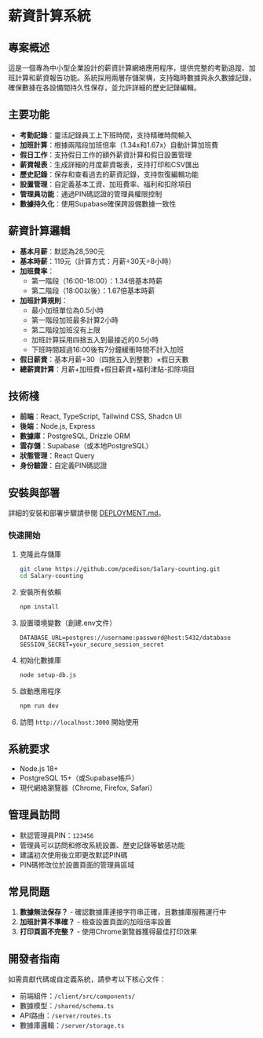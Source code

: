 # 薪資計算系統

## 專案概述
這是一個專為中小型企業設計的薪資計算網絡應用程序，提供完整的考勤追蹤、加班計算和薪資報告功能。系統採用兩層存儲架構，支持臨時數據與永久數據記錄，確保數據在各設備間持久性保存，並允許詳細的歷史記錄編輯。

## 主要功能
- **考勤記錄**：靈活記錄員工上下班時間，支持精確時間輸入
- **加班計算**：根據兩階段加班倍率（1.34x和1.67x）自動計算加班費
- **假日工作**：支持假日工作的額外薪資計算和假日設置管理
- **薪資報表**：生成詳細的月度薪資報表，支持打印和CSV匯出
- **歷史記錄**：保存和查看過去的薪資記錄，支持恢復編輯功能
- **設置管理**：自定義基本工資、加班費率、福利和扣除項目
- **管理員功能**：通過PIN碼認證的管理員權限控制
- **數據持久化**：使用Supabase確保跨設備數據一致性

## 薪資計算邏輯
- **基本月薪**：默認為28,590元
- **基本時薪**：119元（計算方式：月薪÷30天÷8小時）
- **加班費率**：
  - 第一階段（16:00-18:00）：1.34倍基本時薪
  - 第二階段（18:00以後）：1.67倍基本時薪
- **加班計算規則**：
  - 最小加班單位為0.5小時
  - 第一階段加班最多計算2小時
  - 第二階段加班沒有上限
  - 加班計算採用四捨五入到最接近的0.5小時
  - 下班時間超過16:00後有7分鐘緩衝時間不計入加班
- **假日薪資**：基本月薪÷30（四捨五入到整數）×假日天數
- **總薪資計算**：月薪+加班費+假日薪資+福利津貼-扣除項目

## 技術棧
- **前端**：React, TypeScript, Tailwind CSS, Shadcn UI
- **後端**：Node.js, Express
- **數據庫**：PostgreSQL, Drizzle ORM
- **雲存儲**：Supabase（或本地PostgreSQL）
- **狀態管理**：React Query
- **身份驗證**：自定義PIN碼認證

## 安裝與部署
詳細的安裝和部署步驟請參閱 [DEPLOYMENT.md](./DEPLOYMENT.md)。

### 快速開始
1. 克隆此存儲庫
   ```bash
   git clone https://github.com/pcedison/Salary-counting.git
   cd Salary-counting
   ```

2. 安裝所有依賴
   ```bash
   npm install
   ```

3. 設置環境變數（創建.env文件）
   ```
   DATABASE_URL=postgres://username:password@host:5432/database
   SESSION_SECRET=your_secure_session_secret
   ```

4. 初始化數據庫
   ```bash
   node setup-db.js
   ```

5. 啟動應用程序
   ```bash
   npm run dev
   ```

6. 訪問 `http://localhost:3000` 開始使用

## 系統要求
- Node.js 18+
- PostgreSQL 15+（或Supabase帳戶）
- 現代網絡瀏覽器（Chrome, Firefox, Safari）

## 管理員訪問
- 默認管理員PIN：`123456`
- 管理員可以訪問和修改系統設置、歷史記錄等敏感功能
- 建議初次使用後立即更改默認PIN碼
- PIN碼修改位於設置頁面的管理員區域

## 常見問題
1. **數據無法保存？** - 確認數據庫連接字符串正確，且數據庫服務運行中
2. **加班計算不準確？** - 檢查設置頁面的加班倍率設置
3. **打印頁面不完整？** - 使用Chrome瀏覽器獲得最佳打印效果

## 開發者指南
如需貢獻代碼或自定義系統，請參考以下核心文件：
- 前端組件：`/client/src/components/`
- 數據模型：`/shared/schema.ts`
- API路由：`/server/routes.ts`
- 數據庫邏輯：`/server/storage.ts`
